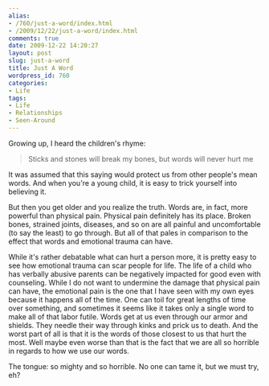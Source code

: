 ```yaml
---
alias:
- /760/just-a-word/index.html
- /2009/12/22/just-a-word/index.html
comments: true
date: 2009-12-22 14:20:27
layout: post
slug: just-a-word
title: Just A Word
wordpress_id: 760
categories:
- Life
tags:
- Life
- Relationships
- Seen-Around
---
```


Growing up, I heard the children's rhyme:


> Sticks and stones will break my bones, but words will never hurt me



It was assumed that this saying would protect us from other people's mean words.  And when you're a young child, it is easy to trick yourself into believing it.

But then you get older and you realize the truth.  Words are, in fact, more powerful than physical pain.  Physical pain definitely has its place.  Broken bones, strained joints, diseases, and so on are all painful and uncomfortable (to say the least) to go through.  But all of that pales in comparison to the effect that words and emotional trauma can have.

While it's rather debatable what can hurt a person more, it is pretty easy to see how emotional trauma can scar people for life.  The life of a child who has verbally abusive parents can be negatively impacted for good even with counseling.  While I do not want to undermine the damage that physical pain can have, the emotional pain is the one that I have seen with my own eyes because it happens all of the time.  One can toil for great lengths of time over something, and sometimes it seems like it takes only a single word to make all of that labor futile.  Words get at us even through our armor and shields.  They needle their way through kinks and prick us to death.  And the worst part of all is that it is the words of those closest to us that hurt the most.  Well maybe even worse than that is the fact that we are all so horrible in regards to how we use our words.

The tongue: so mighty and so horrible.  No one can tame it, but we must try, eh?
